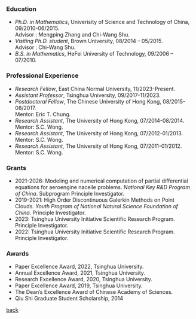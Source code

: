 ### Education

- _Ph.D. in Mathematics_, Univerisity of Science and Technology of China, 09/2010-06/2015.   
   Advisor : Mengping Zhang and Chi-Wang Shu.
- _Visiting Ph.D. student_, Brown University, 08/2014 – 05/2015.                      
   Advisor : Chi-Wang Shu.
- _B.S. in Mathematics_, HeFei University of Technology, 09/2006 – 07/2010.

### Professional Experience
- _Research Fellow_, East China Normal University, 11/2023-Present.
- _Assistant Professor_, Tsinghua University,  09/2017-11/2023.
- _Postdoctoral Fellow_, The Chinese University of Hong Kong, 08/2015-08/2017.          
  Mentor: Eric T. Chung.
- _Research Assistant_, The University of Hong Kong, 07/2014-08/2014. Mentor: S.C. Wong.
- _Research Assistant_, The University of Hong Kong, 07/2012-01/2013. Mentor: S.C. Wong.
- _Research Assistant_, The University of Hong Kong, 07/2011-01/2012. Mentor: S.C. Wong.

### Grants
- 2021-2026: Modeling and numerical computation of partial differential equations for aeroengine nacelle problems. _National Key R&D Program of China_. Subprogram Principle Investigator.
- 2019-2021: High Order Discontinuous Galerkin Methods on Point Clouds. _Youth Program of National Natural Science Foundation of China_. Principle Investigator.
- 2023: Tsinghua University Initiative Scientific Research Program. Principle Investigator.
- 2022: Tsinghua University Initiative Scientific Research Program. Principle Investigator.
  
### Awards 
- Paper Excellence Award, 2022, Tsinghua University.
- Annual Excellence Award, 2021, Tsinghua University.
- Research Excellence Award, 2020, Tsinghua University.
- Paper Excellence Award, 2019, Tsinghua University.
- The Dean’s Excellence Award of Chinese Academy of Sciences.
- Qiu Shi Graduate Student Scholarship, 2014

[back](README.md)

